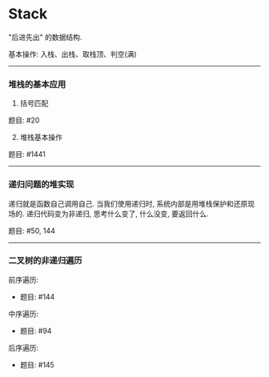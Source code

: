 # Stack

"后进先出" 的数据结构.

基本操作: 入栈、出栈、取栈顶、判空(满)

---

### 堆栈的基本应用 

1. 括号匹配

题目: #20

2. 堆栈基本操作

题目: #1441

---

### 递归问题的堆实现

递归就是函数自己调用自己.
当我们使用递归时, 系统内部是用堆栈保护和还原现场的.
递归代码变为非递归, 思考什么变了, 什么没变, 要返回什么.

题目: #50, 144

---

### 二叉树的非递归遍历

前序遍历:

* 题目: #144

中序遍历:

* 题目: #94

后序遍历: 

* 题目: #145